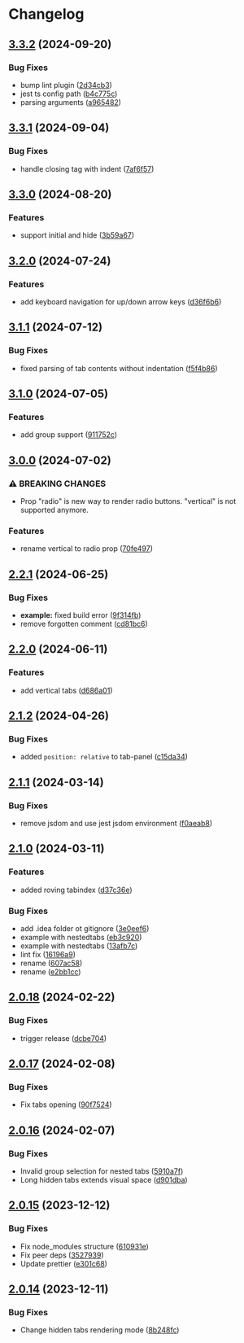 # Changelog

## [3.3.2](https://github.com/diplodoc-platform/tabs-extension/compare/v3.3.1...v3.3.2) (2024-09-20)


### Bug Fixes

* bump lint plugin ([2d34cb3](https://github.com/diplodoc-platform/tabs-extension/commit/2d34cb3d9e15dc32b98bdd4122d376df2b4276fc))
* jest ts config path ([b4c775c](https://github.com/diplodoc-platform/tabs-extension/commit/b4c775cfa83751eaa5a8942f5da35ca37965a2ee))
* parsing arguments ([a965482](https://github.com/diplodoc-platform/tabs-extension/commit/a9654829111ed8fe217ecc1d5ac64b3ecc8c84cf))

## [3.3.1](https://github.com/diplodoc-platform/tabs-extension/compare/v3.3.0...v3.3.1) (2024-09-04)


### Bug Fixes

* handle closing tag with indent ([7af6f57](https://github.com/diplodoc-platform/tabs-extension/commit/7af6f570282fb1688158d11ff25ed6473381a103))

## [3.3.0](https://github.com/diplodoc-platform/tabs-extension/compare/v3.2.0...v3.3.0) (2024-08-20)


### Features

* support initial and hide ([3b59a67](https://github.com/diplodoc-platform/tabs-extension/commit/3b59a67951face2527fce0a9cd8645fe10d5eb9d))

## [3.2.0](https://github.com/diplodoc-platform/tabs-extension/compare/v3.1.1...v3.2.0) (2024-07-24)


### Features

* add keyboard navigation for up/down arrow keys ([d36f6b6](https://github.com/diplodoc-platform/tabs-extension/commit/d36f6b625975c76526e88c4bce65e786b2e9f2bf))

## [3.1.1](https://github.com/diplodoc-platform/tabs-extension/compare/v3.1.0...v3.1.1) (2024-07-12)


### Bug Fixes

* fixed parsing of tab contents without indentation ([f5f4b86](https://github.com/diplodoc-platform/tabs-extension/commit/f5f4b86105cfb273be9673e92a23c44b61c7b556))

## [3.1.0](https://github.com/diplodoc-platform/tabs-extension/compare/v3.0.0...v3.1.0) (2024-07-05)


### Features

* add group support ([911752c](https://github.com/diplodoc-platform/tabs-extension/commit/911752c40102d88c9daff8f4e30f721a46cb635c))

## [3.0.0](https://github.com/diplodoc-platform/tabs-extension/compare/v2.2.1...v3.0.0) (2024-07-02)


### ⚠ BREAKING CHANGES

* Prop "radio" is new way to render radio buttons. "vertical" is not supported anymore.

### Features

* rename vertical to radio prop ([70fe497](https://github.com/diplodoc-platform/tabs-extension/commit/70fe4970dad9c07d6be3349df4355781ac731be0))

## [2.2.1](https://github.com/diplodoc-platform/tabs-extension/compare/v2.2.0...v2.2.1) (2024-06-25)


### Bug Fixes

* **example:** fixed build error ([9f314fb](https://github.com/diplodoc-platform/tabs-extension/commit/9f314fbc4f7643988c56277befafc5004b023fca))
* remove forgotten comment ([cd81bc6](https://github.com/diplodoc-platform/tabs-extension/commit/cd81bc640b3941954c3165a332a98faa0a8020b0))

## [2.2.0](https://github.com/diplodoc-platform/tabs-extension/compare/v2.1.2...v2.2.0) (2024-06-11)


### Features

* add vertical tabs ([d686a01](https://github.com/diplodoc-platform/tabs-extension/commit/d686a0198505a99baece2059ba49ba9a19307ffe))

## [2.1.2](https://github.com/diplodoc-platform/tabs-extension/compare/v2.1.1...v2.1.2) (2024-04-26)


### Bug Fixes

* added `position: relative` to tab-panel ([c15da34](https://github.com/diplodoc-platform/tabs-extension/commit/c15da346b15484be62041bce3a8ad4c6d14bef35))

## [2.1.1](https://github.com/diplodoc-platform/tabs-extension/compare/v2.1.0...v2.1.1) (2024-03-14)


### Bug Fixes

* remove jsdom and use jest jsdom environment ([f0aeab8](https://github.com/diplodoc-platform/tabs-extension/commit/f0aeab8d975b60fa21878394700becf17134398e))

## [2.1.0](https://github.com/diplodoc-platform/tabs-extension/compare/v2.0.18...v2.1.0) (2024-03-11)


### Features

* added roving tabindex ([d37c36e](https://github.com/diplodoc-platform/tabs-extension/commit/d37c36e34bd2754213f087197d7083384e95294f))


### Bug Fixes

* add .idea folder ot gitignore ([3e0eef6](https://github.com/diplodoc-platform/tabs-extension/commit/3e0eef6e45f08fff47b8c4c885b74fda2bf895ff))
* example with nestedtabs ([eb3c920](https://github.com/diplodoc-platform/tabs-extension/commit/eb3c920f6617288f191cb0d75fd526a55ab88a9c))
* example with nestedtabs ([13afb7c](https://github.com/diplodoc-platform/tabs-extension/commit/13afb7c85d1db2c1dadd8ac6b755a70be7fedfa7))
* lint fix ([16196a9](https://github.com/diplodoc-platform/tabs-extension/commit/16196a951d95837af81d5257c3a1c6f611398e3e))
* rename ([607ac58](https://github.com/diplodoc-platform/tabs-extension/commit/607ac58adbb95126fe85593d6970eee40508ca64))
* rename ([e2bb1cc](https://github.com/diplodoc-platform/tabs-extension/commit/e2bb1cc8a0061945d96e66f6a7a7664306800648))

## [2.0.18](https://github.com/diplodoc-platform/tabs-extension/compare/v2.0.17...v2.0.18) (2024-02-22)


### Bug Fixes

* trigger release ([dcbe704](https://github.com/diplodoc-platform/tabs-extension/commit/dcbe70462d2a02330257fa4325c0cdaa20d81f20))

## [2.0.17](https://github.com/diplodoc-platform/tabs-extension/compare/v2.0.16...v2.0.17) (2024-02-08)


### Bug Fixes

* Fix tabs opening ([90f7524](https://github.com/diplodoc-platform/tabs-extension/commit/90f752492debc2cb520187dd3b637ab864f9a3b0))

## [2.0.16](https://github.com/diplodoc-platform/tabs-extension/compare/v2.0.15...v2.0.16) (2024-02-07)


### Bug Fixes

* Invalid group selection for nested tabs ([5910a7f](https://github.com/diplodoc-platform/tabs-extension/commit/5910a7fea4e9e29e21b8e84c3fb8708d8090f290))
* Long hidden tabs extends visual space ([d901dba](https://github.com/diplodoc-platform/tabs-extension/commit/d901dba8545fc4b8e549235bc8ef63c275b05dc7))

## [2.0.15](https://github.com/diplodoc-platform/tabs-extension/compare/v2.0.14...v2.0.15) (2023-12-12)


### Bug Fixes

* Fix node_modules structure ([610931e](https://github.com/diplodoc-platform/tabs-extension/commit/610931e00ef8b72db3926b402e3c2b42e3669753))
* Fix peer deps ([3527939](https://github.com/diplodoc-platform/tabs-extension/commit/3527939599f646c623de5508abec189614a64c4d))
* Update prettier ([e301c68](https://github.com/diplodoc-platform/tabs-extension/commit/e301c68d041420a0837e752530098982a79f0cc1))

## [2.0.14](https://github.com/diplodoc-platform/tabs-extension/compare/v2.0.13...v2.0.14) (2023-12-11)


### Bug Fixes

* Change hidden tabs rendering mode ([8b248fc](https://github.com/diplodoc-platform/tabs-extension/commit/8b248fce4519d74541398d94ae913e16db2132ad))
